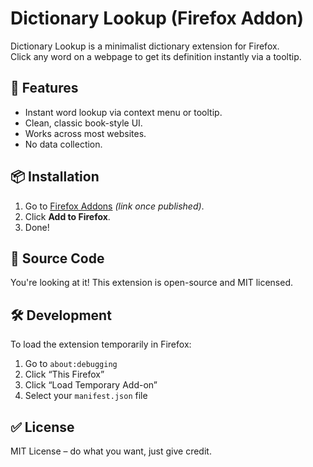 # Dictionary Lookup (Firefox Addon)

Dictionary Lookup is a minimalist dictionary extension for Firefox.  
Click any word on a webpage to get its definition instantly via a tooltip.

## 🔧 Features
- Instant word lookup via context menu or tooltip.
- Clean, classic book-style UI.
- Works across most websites.
- No data collection.

## 📦 Installation
1. Go to [Firefox Addons](https://addons.mozilla.org) *(link once published)*.
2. Click **Add to Firefox**.
3. Done!

## 📂 Source Code
You're looking at it! This extension is open-source and MIT licensed.

## 🛠️ Development
To load the extension temporarily in Firefox:
1. Go to `about:debugging`
2. Click “This Firefox”
3. Click “Load Temporary Add-on”
4. Select your `manifest.json` file

## ✅ License
MIT License – do what you want, just give credit.
